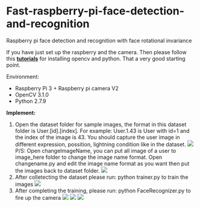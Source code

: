 # Fast-raspberry-pi-face-detection-and-recognition
Raspberry pi face detection and recognition with face rotational invariance

If you have just set up the raspberry and the camera. Then please follow this [**tutorials**](http://www.pyimagesearch.com/2016/04/18/install-guide-raspberry-pi-3-raspbian-jessie-opencv-3/) for installing opencv and python. That a very good starting point.

Environment:
- Raspberry Pi 3 + Raspberry pi camera V2
- OpenCV 3.1.0
- Python 2.7.9

**Implement:**
1. Open the dataset folder for sample images, the format in this dataset folder is User.[id].[index]. For example: User.1.43 is User with id=1 and the index of the image is 43. You should capture the user image in different expression, possition, lightning condition like in the dataset.
![]({{site.baseurl}}//2017-04-01-154913_1184x624_scrot.png)
P/S: Open changeImageName, you can put all image of a user to image_here folder to change the image name format. Open changename.py and edit the image name format as you want then put the images back to dataset folder.
![]({{site.baseurl}}//2017-04-01-155213_1184x624_scrot.png)
2. After colletecting the dataset please run: python trainer.py to train the images
![]({{site.baseurl}}//2017-04-01-155423_1184x624_scrot.png)
3. After completing the training, please run: python FaceRecognizer.py to fire up the camera
![]({{site.baseurl}}//2017-04-01-155503_1184x624_scrot.png)
![]({{site.baseurl}}//2017-04-01-155547_1184x624_scrot.png)
![]({{site.baseurl}}//2017-04-01-155602_1184x624_scrot.png)
